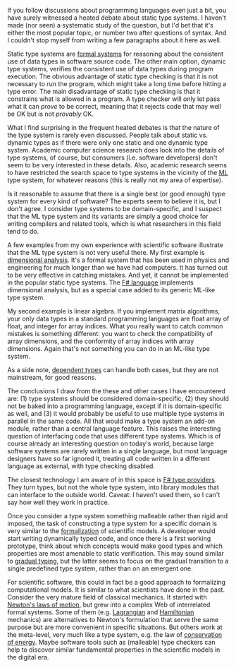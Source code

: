 If you follow discussions about programming languages even just a bit, you have surely witnessed a heated debate about static type systems. I haven't made (nor seen) a systematic study of the question, but I'd bet that it's either the most popular topic, or number two after questions of syntax. And I couldn't stop myself from writing a few paragraphs about it here as well.

Static type systems are [formal systems](Formal%20system.md) for reasoning about the consistent use of data types in software source code. The other main option, dynamic type systems, verifies the consistent use of data types during program execution. The obvious advantage of static type checking is that it is not necessary to run the program, which might take a long time before hitting a type error. The main disadvantage of static type checking is that it constrains what is allowed in a program. A type checker will only let pass what it can *prove* to be correct, meaning that it rejects code that may well be OK but is not *provably* OK.

What I find surprising in the frequent heated debates is that the nature of the type system is rarely even discussed. People talk about static vs. dynamic types as if there were only one static and one dynamic type system. Academic computer science research does look into the details of type systems, of course, but consumers (i.e. software developers) don't seem to be very interested in these details. Also, academic research seems to have restricted the search space to type systems in the vicinity of the [ML](https://en.wikipedia.org/wiki/ML_(programming_language)) type system, for whatever reasons (this is really not my area of expertise).

Is it reasonable to assume that there is a single best (or good enough) type system for every kind of software? The experts seem to believe it is, but I don't agree. I consider type systems to be domain-specific, and I suspect that the ML type system and its variants are simply a good choice for writing compilers and related tools, which is what researchers in this field tend to do.

A few examples from my own experience with scientific software illustrate that the ML type system is not very useful there. My first example is [dimensional analysis](https://en.wikipedia.org/wiki/Dimensional_analysis). It's a formal system that has been used in physics and engineering for much longer than we have had computers. It has turned out to be very effective in catching mistakes. And yet, it cannot be implemented in the popular static type systems. The [F# language](https://fsharp.org/) implements dimensional analysis, but as a special case added to its generic ML-like type system.

My second example is linear algebra. If you implement matrix algorithms, your only data types in a standard programming languages are float array of float, and integer for array indices. What you really want to catch common mistakes is something different: you want to check the compatibility of array dimensions, and the conformity of array indices with array dimensions. Again that's not something you can do in an ML-like type system.

As a side note, [dependent types](https://en.wikipedia.org/wiki/Dependent_type) can handle both cases, but they are not mainstream, for good reasons.

The conclusions I draw from the these and other cases I have encountered are: (1) type systems should be considered domain-specific, (2) they should not be baked into a programming language, except if it is domain-specific as well, and (3) it would probably be useful to use multiple type systems in parallel in the same code. All that would make a type system an add-on module, rather than a central language feature. This raises the interesting question of interfacing code that uses different type systems. Which is of course already an interesting question on today's world, because large software systems are rarely written in a single language, but most language designers have so far ignored it, treating all code written in a different language as external, with type checking disabled.

The closest technology I am aware of in this space is [F# type providers](https://docs.microsoft.com/en-us/dotnet/fsharp/tutorials/type-providers/). They turn types, but not the whole type system, into library modules that can interface to the outside world. Caveat: I haven't used them, so I can't say how well they work in practice.

Once you consider a type system something malleable rather than rigid and imposed, the task of constructing a type system for a specific domain is very similar to the [formalization](Formalization.md) of scientific models. A developer would start writing dynamically typed code, and once there is a first working prototype, think about which concepts would make good types and which properties are most amenable to static verification. This may sound similar to [gradual typing](https://en.wikipedia.org/wiki/Gradual_typing), but the latter seems to focus on the gradual transition to a single predefined type system, rather than on an emergent one.

For scientific software, this could in fact be a good approach to formalizing computational models. It is similar to what scientists have done in the past. Consider the very mature field of classical mechanics. It started with [Newton's laws of motion](https://en.wikipedia.org/wiki/Newton%27s_laws_of_motion), but grew into a complex Web of interrelated formal systems. Some of them (e.g. [Lagrangian](https://en.wikipedia.org/wiki/Lagrangian_mechanics) and [Hamiltonian](https://en.wikipedia.org/wiki/Hamiltonian_mechanics) mechanics) are alternatives to Newton's formulation that serve the same purpose but are more convenient in specific situations. But others work at the meta-level, very much like a type system, e.g. the law of [conservation of energy](https://en.wikipedia.org/wiki/Conservation_of_energy). Maybe software tools such as (malleable) type checkers can help to discover similar fundamental properties in the scientific models in the digital era.
